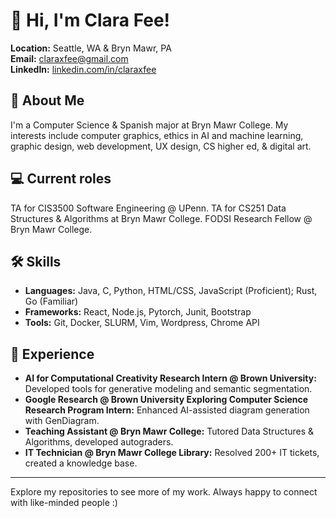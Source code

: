 # 👋 Hi, I'm Clara Fee!

**Location:** Seattle, WA & Bryn Mawr, PA  
**Email:** [claraxfee@gmail.com](mailto:claraxfee@gmail.com)  
**LinkedIn:** [linkedin.com/in/claraxfee](https://linkedin.com/in/claraxfee)  

## 🚀 About Me

I'm a Computer Science & Spanish major at Bryn Mawr College.
My interests include computer graphics, ethics in AI and machine learning, graphic design, web development, UX design, CS higher ed, & digital art. 

## 💻 Current roles
TA for CIS3500 Software Engineering @ UPenn. TA for CS251 Data Structures & Algorithms at Bryn Mawr College. FODSI Research Fellow @ Bryn Mawr College. 

## 🛠️ Skills

- **Languages:** Java, C, Python, HTML/CSS, JavaScript (Proficient); Rust, Go (Familiar)
- **Frameworks:** React, Node.js, Pytorch, Junit, Bootstrap
- **Tools:** Git, Docker, SLURM, Vim, Wordpress, Chrome API

## 💼 Experience

- **AI for Computational Creativity Research Intern @ Brown University:** Developed tools for generative modeling and semantic segmentation.
- **Google Research @ Brown University Exploring Computer Science Research Program Intern:** Enhanced AI-assisted diagram generation with GenDiagram.
- **Teaching Assistant @ Bryn Mawr College:** Tutored Data Structures & Algorithms, developed autograders.
- **IT Technician @ Bryn Mawr College Library:** Resolved 200+ IT tickets, created a knowledge base.

---

Explore my repositories to see more of my work. Always happy to connect with like-minded people :)
